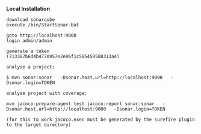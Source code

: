 **Local Installation**

    download sonarqube
    execute /bin/StartSonar.bat

    goto http://localhost:9000
    login admin/admin

    generate a token
    (713387b6d4b4770957e2e06f1c585459588313a4)

    analyse a project:

    $ mvn sonar:sonar   -Dsonar.host.url=http://localhost:9000   -Dsonar.login=TOKEN

    analyse project with coverage:

    mvn jacoco:prepare-agent test jacoco:report sonar:sonar   -Dsonar.host.url=http://localhost:9000   -Dsonar.login=TOKEN

    (for this to work jacoco.exec must be generated by the surefire plugin to the target directory)
